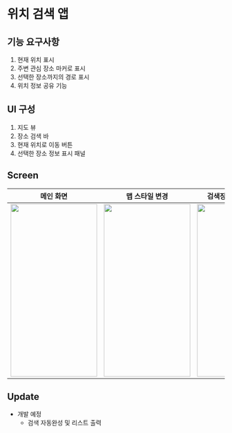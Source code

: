 위치 검색 앱
==========

## **기능 요구사항**

1. 현재 위치 표시
2. 주변 관심 장소 마커로 표시
3. 선택한 장소까지의 경로 표시
4. 위치 정보 공유 기능

## **UI 구성**

1. 지도 뷰
2. 장소 검색 바
3. 현재 위치로 이동 버튼
4. 선택한 장소 정보 표시 패널


## Screen

|메인 화면|맵 스타일 변경|검색장소 핀, 패널, 루트|장소 공유|
|:---:|:---:|:---:|:---:|
|<img src="https://github.com/jihyeep/SearchLocationApp/assets/122449708/dd85bff1-d93c-4c7a-8e5d-7ebe0ddaadd4" width="200" height="400"/>|<img src="https://github.com/jihyeep/SearchLocationApp/assets/122449708/deb64e11-13fd-4d7b-8df7-9806a0ae29ef" width="200" height="400"/>|<img src="https://github.com/jihyeep/SearchLocationApp/assets/122449708/3c8fd63d-02ab-497a-b156-069ec1bfc4f4" width="200" height="400"/>|<img src="https://github.com/jihyeep/SearchLocationApp/assets/122449708/b41e44c7-55dd-45ca-a92d-2c2e7b864e6f" width="200" height="400"/>|


## Update

- 개발 예정
  - 검색 자동완성 및 리스트 출력
